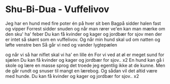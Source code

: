 # Shu-Bi-Dua - Vuffelivov


Jeg har en hund med fire poter
én på hver sit ben
Bagpå sidder halen fast og vipper
Forrest sidder snuden
og når man rører ve'en
kan man mærke om den sku' ha' feber
Du kan få kvinder og kager og jordbær for sjov
men der er intet så skønt som en vuffelivov.
Og når min hund skal ud om natten
og løfte venstre ben
Så går vi ned og vander lygtepælen

og når vi så har niflet
skal vi ha' en lille én
For vi ved at øl er meget sund for sjælen
Du kan få kvinder og kager og jordbær for sjov.. x2
En hund kan gå i skole og lære en masse sprog
det troede jeg egentlig ikke at de kunne.
Men de går rundt og snuser
til mangt en lærebog.
Og sådan vil det altid være med hunde.
Du kan få kvinder og kager og jordbær for sjov.. x2

